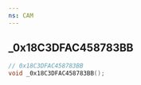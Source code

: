 ```yaml
---
ns: CAM
---
```

## _0x18C3DFAC458783BB

```c
// 0x18C3DFAC458783BB
void _0x18C3DFAC458783BB();
```

